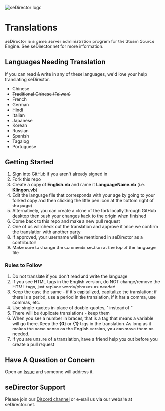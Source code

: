 

![seDirector logo](https://sedirector.net/assets/images/logo.jpg)

# Translations
seDirector is a game server administration program for the Steam Source Engine.
See seDirector.net for more information.

## Languages Needing Translation
If you can read & write in any of these languages, we'd love your help translating seDirector.

 - Chinese
 - ~~Traditional Chinese (Taiwan)~~
 - French
 - German
 - Hindi
 - Italian
 - Japanese
 - Korean
 - Russian
 - Spanish
 - Tagalog
 - Portuguese

## Getting Started
 1. Sign into GitHub if you aren't already signed in
 2. Fork this repo
 3. Create a copy of **English.vb** and name it **LanguageName.vb** (i.e. **Klingon.vb**)
 4. Edit the language file that corresponds with your age by going to your forked copy and then clicking the little pen icon at the bottom right of the page)
 5. Alternatively, you can create a clone of the fork locally through GitHub desktop then push your changes back to the origin when finished
 6. Come back to this repo and make a new pull request
 7. One of us will check out the translation and approve it once we confirm the translation with another party
 8. If approved, your username will be mentioned in seDirector as a contributor!
 9. Make sure to change the comments section at the top of the language file

### Rules to Follow

 1. Do not translate if you don't read and write the language
 2. If you see HTML tags in the English version, do NOT change/remove the HTML tags, just replace words/phrases as needed
 3. Keep the case the same - if it's capitalized, capitalize the translation; if there is a period, use a period in the translation, if it has a comma, use commas, etc.
 4. Use single-quotes in-place of double-quotes, ' instead of "
 5. There will be duplicate translations - keep them
 6. When you see a number in braces, that is a tag that means a variable will go there.  Keep the **{0**} or **{1}** tags in the translation.  As long as it makes the same sense as the English version, you can move them as needed.
 7. If you are unsure of a translation, have a friend help you out before you create a pull request

## Have A Question or Concern
Open an [Issue](https://github.com/seDirector/Translations/issues) and someone will address it.

## seDirector Support
Please join our [Discord channel](https://sedirector.net/discord) or e-mail us via our website at seDirector.net.
